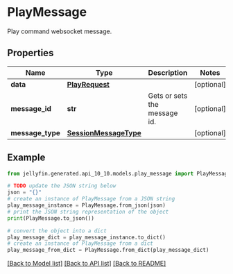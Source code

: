 # PlayMessage

Play command websocket message.

## Properties

Name | Type | Description | Notes
------------ | ------------- | ------------- | -------------
**data** | [**PlayRequest**](PlayRequest.md) |  | [optional] 
**message_id** | **str** | Gets or sets the message id. | [optional] 
**message_type** | [**SessionMessageType**](SessionMessageType.md) |  | [optional] 

## Example

```python
from jellyfin.generated.api_10_10.models.play_message import PlayMessage

# TODO update the JSON string below
json = "{}"
# create an instance of PlayMessage from a JSON string
play_message_instance = PlayMessage.from_json(json)
# print the JSON string representation of the object
print(PlayMessage.to_json())

# convert the object into a dict
play_message_dict = play_message_instance.to_dict()
# create an instance of PlayMessage from a dict
play_message_from_dict = PlayMessage.from_dict(play_message_dict)
```
[[Back to Model list]](README.md#documentation-for-models) [[Back to API list]](README.md#documentation-for-api-endpoints) [[Back to README]](README.md)


